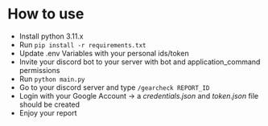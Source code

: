 # How to use
* Install python 3.11.x
* Run `pip install -r requirements.txt`
* Update .env Variables with your personal ids/token
* Invite your discord bot to your server with bot and application_command permissions
* Run `python main.py`
* Go to your discord server and type `/gearcheck REPORT_ID`
* Login with your Google Account -> a _credentials.json_ and _token.json_ file should be created
* Enjoy your report